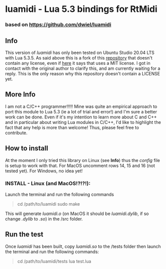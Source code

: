 # luamidi - Lua 5.3 bindings for RtMidi
### based on https://github.com/dwiel/luamidi

## Info
This version of _luamidi_ has only been tested on Ubuntu Studio 20.04 LTS with Lua 5.3.5.
As said above this is a fork of this [repository](https://github.com/dwiel/luamidi) that doesn't contain any license, even if [here](http://luaforge.net/projects/luamidi/) it says that uses a MIT license.
I got in contact with the original author to clarify this, and am currently waiting for a reply.
This is the only reason why this repository doesn't contain a LICENSE yet.


## More Info
I am not a C/C++ programmer!!!!!
Mine was quite an empirical approach to port this module to Lua 5.3 (ie a lot of trial and error!) and I'm sure a better work can be done. 
Even if it's my intention to learn more about C and C++ and in particular about writing Lua modules in C/C++, I'd like to highlight the fact that any help is more than welcome!
Thus, please feel free to contribute.


## How to install
At the moment I only tried this library on Linux (see **Info**) thus the _config_ file is setup to work with that.
For MacOS uncomment rows 14, 15 and 16 (not tested yet).
For Windows, no idea yet!

### INSTALL - Linux (and MacOS!?!?!):
Launch the terminal and run the following commands

> cd /path/to/luamidi
> sudo make

This will generate _luamidi.o_ (on MacOS it should be _luamidi.dylib_, if so change _.dylib_ to _.so_) in the /src folder.


## Run the test
Once _luamidi_ has been built, copy _luamidi.so_ to the /tests folder then launch the terminal and run the following commands:

> cd /path/to/luamidi/tests
> lua test.lua

